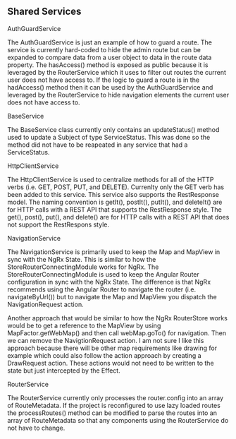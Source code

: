## Shared Services

AuthGuardService

The AuthGuardService is just an example of how to guard a route. The service is currently hard-coded to hide the admin route but can be expanded to compare data from a user object to data in the route data property. The hasAccess() method is exposed as public because it is leveraged by the RouterService which it uses to filter out routes the current user does not have access to. If the logic to guard a route is in the hadAccess() method then it can be used by the AuthGuardService and leveraged by the RouterService to hide navigation elements the current user does not have access to.

BaseService

The BaseService class currently only contains an updateStatus() method used to update a Subject of type ServiceStatus. This was done so the method did not have to be reapeated in any service that had a ServiceStatus.

HttpClientService

The HttpClientService is used to centralize methods for all of the HTTP verbs (i.e. GET, POST, PUT, and DELETE). Currenlty only the GET verb has been added to this service. This service also supports the RestResponse model. The naming convention is getIt(), postIt(), putIt(), and deleteIt() are for HTTP calls with a REST API that supports the RestResponse style. The get(), post(), put(), and delete() are for HTTP calls with a REST API that does not support the RestRespons style. 

NavigationService

The NavigationService is primarily used to keep the Map and MapView in sync with the NgRx State. This is similar to how the StoreRouterConnectingModule works for NgRx. The StoreRouterConnectingModule is used to keep the Angular Router configuration in sync with the NgRx State. The difference is that NgRx recommends using the Angular Router to navigate the router (i.e. navigateByUrl()) but to navigate the Map and MapView you dispatch the NavigationRequest action. 

Another approach that would be similar to how the NgRx RouterStore works would be to get a reference to the MapView by using MapFactor.getWebMap() and then call webMap.goTo() for navigation. Then we can remove the NavigtionRequest action. I am not sure I like this approach because there will be other map requirements like drawing for example which could also follow the action approach by creating a DrawRequest action. These actions would not need to be written to the state but just intercepted by the Effect.


RouterService

The RouterService currently only processes the router.config into an array of RouteMetadata. If the project is reconfigured to use lazy loaded routes the processRoutes() method can be modified to parse the routes into an array of RouteMetadata so that any components using the RouterService do not have to change. 
